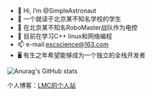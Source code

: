 - 👋 Hi, I’m @SimpleAstronaut
- 👀 一个就读于北京某不知名学校的学生
- 🤕 在北京某不知名RoboMaster战队作为电控
- 🌱 目前在学习C++ linux和网络编程
- 📫 e-mail:escscience@163.com
- 🖥️ 有生之年希望能够成为一个独立的全栈开发者

![Anurag's GitHub stats](https://github-readme-stats.vercel.app/api?username=SimpleAstronaut&show_icons=true&bg_color=30,e96443,904e95&title_color=fff&text_color=fff)

个人博客：[LMC的个人站](https://lmceric.top)
<!---
SimpleAstronaut/SimpleAstronaut is a ✨ special ✨ repository because its `README.md` (this file) appears on your GitHub profile.
You can click the Preview link to take a look at your changes.
--->
